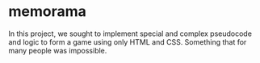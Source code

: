 # memorama
In this project, we sought to implement special and complex pseudocode and logic to form a game using only HTML and CSS. Something that for many people was impossible.
